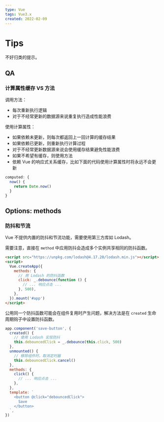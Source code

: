 ```yaml
---
type: Vue
tags: Vue3.x
created: 2022-02-09
---
```


# Tips

不好归类的提示。

## QA

### 计算属性缓存 VS 方法

调用方法：

- 每次重新执行逻辑
- 对于不经常更新的数据源来说重复执行造成性能浪费

使用计算属性：

- 如果依赖未更新，则每次都返回上一回计算的缓存结果
- 如果依赖已更新，则重新执行计算过程
- 对于不经常更新数据源来说会使用缓存结果避免性能浪费
- 如果不希望有缓存，则使用方法
- 依赖 Vue 的响应式关系缓存，比如下面的代码使用计算属性时将永远不会更新

```js
computed: {
  now() {
    return Date.now()
  }
}
```

## Options: methods

### 防抖和节流

Vue 不提供内置的防抖和节流功能，需要使用第三方库如 Lodash。

需要注意，直接在 `method` 中应用防抖会造成多个实例共享相同的防抖函数。

```html
<script src="https://unpkg.com/lodash@4.17.20/lodash.min.js"></script>
<script>
  Vue.createApp({
    methods: {
      // 用 Lodash 的防抖函数
      click: _.debounce(function () {
        // ... 响应点击 ...
      }, 500),
    },
  }).mount('#app')
</script>
```

公用同一个防抖函数可能会在组件复用时产生问题，解决方法是在 `created` 生命周期钩子中设置防抖函数。

```js
app.component('save-button', {
  created() {
    // 使用 Lodash 实现防抖
    this.debouncedClick = _.debounce(this.click, 500)
  },
  unmounted() {
    // 移除组件时，取消定时器
    this.debouncedClick.cancel()
  },
  methods: {
    click() {
      // ... 响应点击 ...
    },
  },
  template: `
    <button @click="debouncedClick">
      Save
    </button>
  `,
})
```

